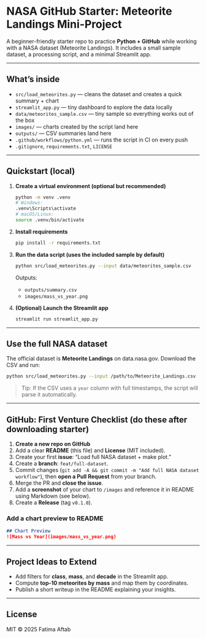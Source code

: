 # NASA GitHub Starter: Meteorite Landings Mini-Project

A beginner-friendly starter repo to practice **Python + GitHub** while working with a NASA dataset (Meteorite Landings). It includes a small sample dataset, a processing script, and a minimal Streamlit app.

---

## What’s inside
- `src/load_meteorites.py` — cleans the dataset and creates a quick summary + chart
- `streamlit_app.py` — tiny dashboard to explore the data locally
- `data/meteorites_sample.csv` — tiny sample so everything works out of the box
- `images/` — charts created by the script land here
- `outputs/` — CSV summaries land here
- `.github/workflows/python.yml` — runs the script in CI on every push
- `.gitignore`, `requirements.txt`, `LICENSE`

---

## Quickstart (local)
1. **Create a virtual environment (optional but recommended)**
   ```bash
   python -m venv .venv
   # Windows:
   .venv\Scripts\activate
   # macOS/Linux:
   source .venv/bin/activate
   ```

2. **Install requirements**
   ```bash
   pip install -r requirements.txt
   ```

3. **Run the data script (uses the included sample by default)**
   ```bash
   python src/load_meteorites.py --input data/meteorites_sample.csv
   ```

   Outputs:
   - `outputs/summary.csv`
   - `images/mass_vs_year.png`

4. **(Optional) Launch the Streamlit app**
   ```bash
   streamlit run streamlit_app.py
   ```

---

## Use the full NASA dataset
The official dataset is **Meteorite Landings** on data.nasa.gov. Download the CSV and run:
```bash
python src/load_meteorites.py --input /path/to/Meteorite_Landings.csv
```

> Tip: If the CSV uses a `year` column with full timestamps, the script will parse it automatically.


---

## GitHub: First Venture Checklist (do these after downloading starter)
1. **Create a new repo on GitHub** 
2. Add a clear **README** (this file) and **License** (MIT included).
3. Create your first **issue**: “Load full NASA dataset + make plot.”
4. Create a **branch**: `feat/full-dataset`.
5. Commit changes (`git add -A && git commit -m "Add full NASA dataset workflow"`), then **open a Pull Request** from your branch.
6. Merge the PR and **close the issue**.
7. Add a **screenshot** of your chart to `/images` and reference it in README using Markdown (see below).
8. Create a **Release** (tag `v0.1.0`).

### Add a chart preview to README
```markdown
## Chart Preview
![Mass vs Year](images/mass_vs_year.png)
```

---

## Project Ideas to Extend
- Add filters for **class**, **mass**, and **decade** in the Streamlit app.
- Compute **top-10 meteorites by mass** and map them by coordinates.
- Publish a short writeup in the README explaining your insights.

---

## License
MIT © 2025 Fatima Aftab
